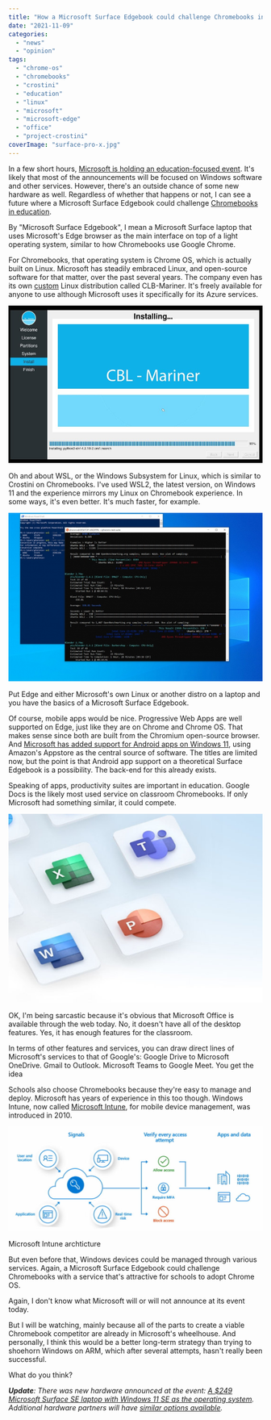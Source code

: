 ```yaml
---
title: "How a Microsoft Surface Edgebook could challenge Chromebooks in education"
date: "2021-11-09"
categories: 
  - "news"
  - "opinion"
tags: 
  - "chrome-os"
  - "chromebooks"
  - "crostini"
  - "education"
  - "linux"
  - "microsoft"
  - "microsoft-edge"
  - "office"
  - "project-crostini"
coverImage: "surface-pro-x.jpg"
---
```


In a few short hours, [Microsoft is holding an education-focused event](https://news.microsoft.com/reimagine-education-2021/). It's likely that most of the announcements will be focused on Windows software and other services. However, there's an outside chance of some new hardware as well. Regardless of whether that happens or not, I can see a future where a Microsoft Surface Edgebook could challenge [Chromebooks in education](https://www.aboutchromebooks.com/news/can-you-learn-to-code-in-a-college-computer-science-program-with-a-chromebook/).

By "Microsoft Surface Edgebook", I mean a Microsoft Surface laptop that uses Microsoft's Edge browser as the main interface on top of a light operating system, similar to how Chromebooks use Google Chrome.

For Chromebooks, that operating system is Chrome OS, which is actually built on Linux. Microsoft has steadily embraced Linux, and open-source software for that matter, over the past several years. The company even has its own [custom](https://github.com/microsoft/CBL-Mariner) Linux distribution called CLB-Mariner. It's freely available for anyone to use although Microsoft uses it specifically for its Azure services.

![Microsoft CLB-Mariner](images/clb-mariner.jpg)

Oh and about WSL, or the Windows Subsystem for Linux, which is similar to Crostini on Chromebooks. I've used WSL2, the latest version, on Windows 11 and the experience mirrors my Linux on Chromebook experience. In some ways, it's even better. It's much faster, for example.

![Microsoft WSL2](images/WSL2.jpeg)

Put Edge and either Microsoft's own Linux or another distro on a laptop and you have the basics of a Microsoft Surface Edgebook.

Of course, mobile apps would be nice. Progressive Web Apps are well supported on Edge, just like they are on Chrome and Chrome OS. That makes sense since both are built from the Chromium open-source browser. And [Microsoft has added support for Android apps on Windows 11](https://blogs.windows.com/windows-insider/2021/10/20/announcing-android-apps-on-windows-11-preview-for-windows-insiders-in-the-beta-channel/), using Amazon's Appstore as the central source of software. The titles are limited now, but the point is that Android app support on a theoretical Surface Edgebook is a possibility. The back-end for this already exists.

Speaking of apps, productivity suites are important in education. Google Docs is the likely most used service on classroom Chromebooks. If only Microsoft had something similar, it could compete.

![Microsoft 365 apps](images/Microsoft-365-apps.jpeg)

OK, I'm being sarcastic because it's obvious that Microsoft Office is available through the web today. No, it doesn't have all of the desktop features. Yes, it has enough features for the classroom.

In terms of other features and services, you can draw direct lines of Microsoft's services to that of Google's: Google Drive to Microsoft OneDrive. Gmail to Outlook. Microsoft Teams to Google Meet. You get the idea

Schools also choose Chromebooks because they're easy to manage and deploy. Microsoft has years of experience in this too though. Windows Intune, now called [Microsoft Intune](https://docs.microsoft.com/en-us/mem/intune/fundamentals/what-is-intune), for mobile device management, was introduced in 2010.

![](images/microsoft-intune-1024x419.jpg)

Microsoft Intune archticture

But even before that, Windows devices could be managed through various services. Again, a Microsoft Surface Edgebook could challenge Chromebooks with a service that's attractive for schools to adopt Chrome OS.

Again, I don't know what Microsoft will or will not announce at its event today.

But I will be watching, mainly because all of the parts to create a viable Chromebook competitor are already in Microsoft's wheelhouse. And personally, I think this would be a better long-term strategy than trying to shoehorn Windows on ARM, which after several attempts, hasn't really been successful.

What do you think?

_**Update**: There was new hardware announced at the event: [A $249 Microsoft Surface SE laptop with Windows 11 SE as the operating system](https://www.theverge.com/2021/11/9/22771742/microsoft-windows-11-se-features-release-date?scrolla=5eb6d68b7fedc32c19ef33b4). Additional hardware partners will have [similar options available](https://www.microsoft.com/en-us/education/devices)._
